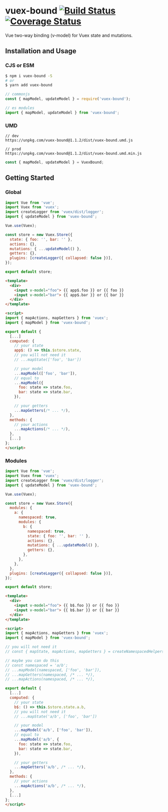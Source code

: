 # vuex-bound [![Build Status](https://travis-ci.org/Vanilla-IceCream/vuex-bound.svg?branch=master)](https://travis-ci.org/Vanilla-IceCream/vuex-bound) [![Coverage Status](https://coveralls.io/repos/github/Vanilla-IceCream/vuex-bound/badge.svg?branch=master)](https://coveralls.io/github/Vanilla-IceCream/vuex-bound?branch=master)

Vue two-way binding (v-model) for Vuex state and mutations.

## Installation and Usage

### CJS or ESM

```bash
$ npm i vuex-bound -S
# or
$ yarn add vuex-bound
```

```js
// commonjs
const { mapModel, updateModel } = require('vuex-bound');

// es modules
import { mapModel, updateModel } from 'vuex-bound';
```

### UMD

```
// dev
https://unpkg.com/vuex-bound@1.1.2/dist/vuex-bound.umd.js

// prod
https://unpkg.com/vuex-bound@1.1.2/dist/vuex-bound.umd.min.js
```

```js
const { mapModel, updateModel } = VuexBound;
```

## Getting Started

### Global

```js
import Vue from 'vue';
import Vuex from 'vuex';
import createLogger from 'vuex/dist/logger';
import { updateModel } from 'vuex-bound';

Vue.use(Vuex);

const store = new Vuex.Store({
  state: { foo: '', bar: '' },
  actions: {},
  mutations: { ...updateModel() },
  getters: {},
  plugins: [createLogger({ collapsed: false })],
});

export default store;
```

```html
<template>
  <div>
    <input v-model="foo"> {{ app$.foo }} or {{ foo }}
    <input v-model="bar"> {{ app$.bar }} or {{ bar }}
  </div>
</template>

<script>
import { mapActions, mapGetters } from 'vuex';
import { mapModel } from 'vuex-bound';

export default {
  [...]
  computed: {
    // your state
    app$: () => this.$store.state,
    // you will not need it
    // ...mapState(['foo', 'bar'])

    // your model
    ...mapModel(['foo', 'bar']),
    // equal to
    ...mapModel({
      foo: state => state.foo,
      bar: state => state.bar,
    }),

    // your getters
    ...mapGetters(/* ... */),
  },
  methods: {
    // your actions
    ...mapActions(/* ... */),
  },
  [...]
};
</script>
```

### Modules

```js
import Vue from 'vue';
import Vuex from 'vuex';
import createLogger from 'vuex/dist/logger';
import { updateModel } from 'vuex-bound';

Vue.use(Vuex);

const store = new Vuex.Store({
  modules: {
    a: {
      namespaced: true,
      modules: {
        b: {
          namespaced: true,
          state: { foo: '', bar: '' },
          actions: {},
          mutations: { ...updateModel() },
          getters: {},
        },
      },
    },
  },
  plugins: [createLogger({ collapsed: false })],
});

export default store;
```

```html
<template>
  <div>
    <input v-model="foo"> {{ b$.foo }} or {{ foo }}
    <input v-model="bar"> {{ b$.bar }} or {{ bar }}
  </div>
</template>

<script>
import { mapActions, mapGetters } from 'vuex';
import { mapModel } from 'vuex-bound';

// you will not need it
// const { mapState, mapActions, mapGetters } = createNamespacedHelpers('a/b');

// maybe you can do this
// const namespaced = 'a/b';
// ...mapModel(namespaced, ['foo', 'bar']),
// ...mapGetters(namespaced, /* ... */),
// ...mapActions(namespaced, /* ... */),

export default {
  [...]
  computed: {
    // your state
    b$: () => this.$store.state.a.b,
    // you will not need it
    // ...mapState('a/b', ['foo', 'bar'])

    // your model
    ...mapModel('a/b', ['foo', 'bar']),
    // equal to
    ...mapModel('a/b', {
      foo: state => state.foo,
      bar: state => state.bar,
    }),

    // your getters
    ...mapGetters('a/b', /* ... */),
  },
  methods: {
    // your actions
    ...mapActions('a/b', /* ... */),
  },
  [...]
};
</script>
```

